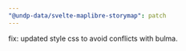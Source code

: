 ```yaml
---
"@undp-data/svelte-maplibre-storymap": patch
---
```


fix: updated style css to avoid conflicts with bulma.

